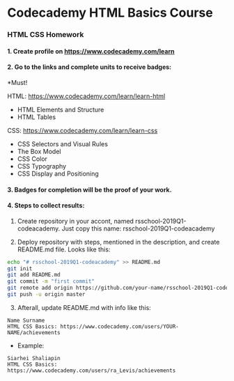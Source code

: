 # Codecademy HTML Basics Course

### HTML CSS Homework

#### 1. Create profile on https://www.codecademy.com/learn
#### 2. Go to the links and complete units to receive badges:

*Must!

HTML: https://www.codecademy.com/learn/learn-html
  - HTML Elements and Structure
  - HTML Tables

CSS: https://www.codecademy.com/learn/learn-css
  - CSS Selectors and Visual Rules
  - The Box Model
  - CSS Color
  - CSS Typography
  - CSS Display and Positioning

#### 3. Badges for completion will be the proof of your work.
#### 4. Steps to collect results:

1. Create repository in your accont, named rsschool-2019Q1-codeacademy.
Just copy this name: rsschool-2019Q1-codeacademy

2. Deploy repository with steps, mentioned in the description, and create README.md file.
Looks like this:

```sh
echo "# rsschool-2019Q1-codeacademy" >> README.md
git init
git add README.md
git commit -m "first commit"
git remote add origin https://github.com/your-name/rsschool-2019Q1-codeacademy.git
git push -u origin master
```
3. Afterall, update README.md with info like this:
```
Name Surname
HTML CSS Basics: https://www.codecademy.com/users/YOUR-NAME/achievements
```
- Example:
```
Siarhei Shaliapin
HTML CSS Basics: https://www.codecademy.com/users/ra_Levis/achievements
```
